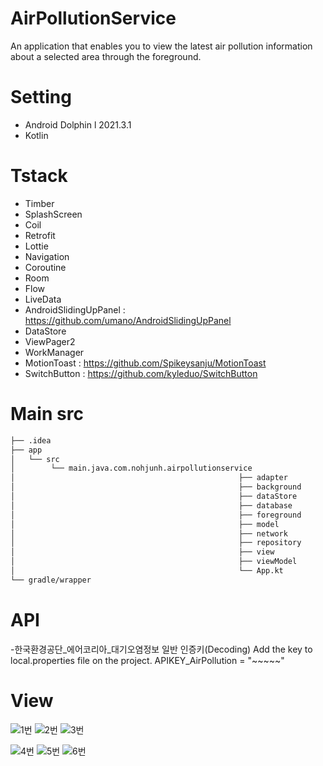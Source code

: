 # AirPollutionService
An application that enables you to view the latest air pollution information about a selected area through the foreground.

# Setting
- Android Dolphin l 2021.3.1
- Kotlin

# Tstack
- Timber
- SplashScreen
- Coil
- Retrofit
- Lottie
- Navigation
- Coroutine
- Room
- Flow
- LiveData
- AndroidSlidingUpPanel : https://github.com/umano/AndroidSlidingUpPanel
- DataStore
- ViewPager2
- WorkManager
- MotionToast : https://github.com/Spikeysanju/MotionToast
- SwitchButton : https://github.com/kyleduo/SwitchButton

# Main src
```bash
├── .idea
├── app 
│   └── src
│        └── main.java.com.nohjunh.airpollutionservice
│                                                  ├── adapter
│                                                  ├── background
│                                                  ├── dataStore
│                                                  ├── database
│                                                  ├── foreground
│                                                  ├── model
│                                                  ├── network
│                                                  ├── repository
│                                                  ├── view
│                                                  ├── viewModel
│                                                  └── App.kt
└── gradle/wrapper

``` 

# API
-한국환경공단_에어코리아_대기오염정보 일반 인증키(Decoding)
Add the key to local.properties file on the project.
APIKEY_AirPollution = "~~~~~"


# View
![1번](https://user-images.githubusercontent.com/75293768/214249998-1a1c6328-cabe-4675-b3ae-f4a714728db1.gif)
![2번](https://user-images.githubusercontent.com/75293768/214250005-15d07872-1ac5-429d-8dfe-f4d89a7b912b.gif)
![3번](https://user-images.githubusercontent.com/75293768/214250016-41a7c26e-0ca2-48fb-9a77-234159bc8ddf.gif)

![4번](https://user-images.githubusercontent.com/75293768/214250024-7c321429-6f36-4b0a-88f7-32fe123cdb39.gif)
![5번](https://user-images.githubusercontent.com/75293768/214250030-bfc650d1-6ebf-45d6-94da-45942b5ebad1.gif)
![6번](https://user-images.githubusercontent.com/75293768/214250048-d03df135-0eae-4865-acca-301f6f602180.gif)
